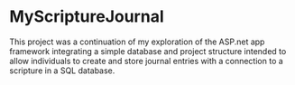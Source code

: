 # MyScriptureJournal

This project was a continuation of my exploration of the ASP.net app framework integrating a simple database and project structure intended to allow individuals to create and store journal entries with a connection to a scripture in a SQL database.
